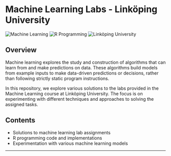 
# Machine Learning Labs - Linköping University

![Machine Learning](https://img.shields.io/badge/Machine%20Learning-Expert-blue)
![R Programming](https://img.shields.io/badge/R%20Programming-Intermediate-brightgreen)
![Linköping University](https://img.shields.io/badge/Linköping%20University-Master%20Program-yellow)

## Overview

Machine learning explores the study and construction of algorithms that can learn from and make predictions on data. These algorithms build models from example inputs to make data-driven predictions or decisions, rather than following strictly static program instructions.

In this repository, we explore various solutions to the labs provided in the Machine Learning course at Linköping University. The focus is on experimenting with different techniques and approaches to solving the assigned tasks.

## Contents
- Solutions to machine learning lab assignments
- R programming code and implementations
- Experimentation with various machine learning models

---
